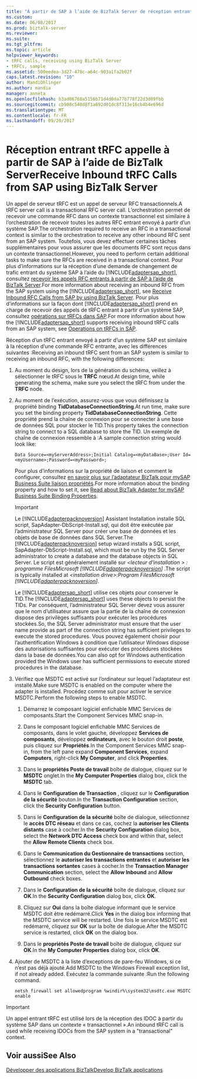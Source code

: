 ```yaml
---
title: "À partir de SAP à l’aide de BizTalk Server de réception entrant tRFC appels | Documents Microsoft"
ms.custom: 
ms.date: 06/08/2017
ms.prod: biztalk-server
ms.reviewer: 
ms.suite: 
ms.tgt_pltfrm: 
ms.topic: article
helpviewer_keywords:
- tRFC calls, receiving using BizTalk Server
- tRFCs, sample
ms.assetid: 500eedea-3d27-478c-a64c-903a1fa2b02f
caps.latest.revision: "10"
author: MandiOhlinger
ms.author: mandia
manager: anneta
ms.openlocfilehash: b3ad06768a5156b71d4d0da77b778f22d3d09fbb
ms.sourcegitcommit: cb908c540d8f1a692d01dc8f313e16cb4b4e696d
ms.translationtype: MT
ms.contentlocale: fr-FR
ms.lasthandoff: 09/20/2017
---
```

# <a name="receive-inbound-trfc-calls-from-sap-using-biztalk-server"></a><span data-ttu-id="d6d55-102">Réception entrant tRFC appelle à partir de SAP à l’aide de BizTalk Server</span><span class="sxs-lookup"><span data-stu-id="d6d55-102">Receive Inbound tRFC Calls from SAP using BizTalk Server</span></span>
<span data-ttu-id="d6d55-103">Un appel de serveur tRFC est un appel de serveur RFC transactionnels.</span><span class="sxs-lookup"><span data-stu-id="d6d55-103">A tRFC server call is a transactional RFC server call.</span></span> <span data-ttu-id="d6d55-104">L’orchestration permet de recevoir une commande RFC dans un contexte transactionnel est similaire à l’orchestration de recevoir toutes les autres RFC entrant envoyé à partir d’un système SAP.</span><span class="sxs-lookup"><span data-stu-id="d6d55-104">The orchestration required to receive an RFC in a transactional context is similar to the orchestration to receive any other inbound RFC sent from an SAP system.</span></span> <span data-ttu-id="d6d55-105">Toutefois, vous devez effectuer certaines tâches supplémentaires pour vous assurer que les documents RFC sont reçus dans un contexte transactionnel.</span><span class="sxs-lookup"><span data-stu-id="d6d55-105">However, you need to perform certain additional tasks to make sure the RFCs are received in a transactional context.</span></span> <span data-ttu-id="d6d55-106">Pour plus d’informations sur la réception d’une demande de changement de trafic entrant du système SAP à l’aide du [!INCLUDE[adaptersap_short](../../includes/adaptersap-short-md.md)], consultez [recevoir les appels RFC entrants à partir de SAP à l’aide de BizTalk Server](../../adapters-and-accelerators/adapter-sap/receive-inbound-rfc-calls-from-sap-using-biztalk-server.md).</span><span class="sxs-lookup"><span data-stu-id="d6d55-106">For more information about receiving an inbound RFC from the SAP system using the [!INCLUDE[adaptersap_short](../../includes/adaptersap-short-md.md)], see [Receive Inbound RFC Calls from SAP by using BizTalk Server](../../adapters-and-accelerators/adapter-sap/receive-inbound-rfc-calls-from-sap-using-biztalk-server.md).</span></span> <span data-ttu-id="d6d55-107">Pour plus d’informations sur la façon dont [!INCLUDE[adaptersap_short](../../includes/adaptersap-short-md.md)] prend en charge de recevoir des appels de tRFC entrant à partir d’un système SAP, consultez [opérations sur tRFCs dans SAP](../../adapters-and-accelerators/adapter-sap/operations-on-trfcs-in-sap.md).</span><span class="sxs-lookup"><span data-stu-id="d6d55-107">For more information about how the [!INCLUDE[adaptersap_short](../../includes/adaptersap-short-md.md)] supports receiving inbound tRFC calls from an SAP system, see [Operations on tRFCs in SAP](../../adapters-and-accelerators/adapter-sap/operations-on-trfcs-in-sap.md).</span></span>  
  
 <span data-ttu-id="d6d55-108">Réception d’un tRFC entrant envoyé à partir d’un système SAP est similaire à la réception d’une commande RFC entrante, avec les différences suivantes :</span><span class="sxs-lookup"><span data-stu-id="d6d55-108">Receiving an inbound tRFC sent from an SAP system is similar to receiving an inbound RFC, with the following differences:</span></span>  
  
1.  <span data-ttu-id="d6d55-109">Au moment du design, lors de la génération du schéma, veillez à sélectionner le tRFC sous le **TRFC** nœud.</span><span class="sxs-lookup"><span data-stu-id="d6d55-109">At design time, while generating the schema, make sure you select the tRFC from under the **TRFC** node.</span></span>  
  
2.  <span data-ttu-id="d6d55-110">Au moment de l’exécution, assurez-vous que vous définissez la propriété binding **TidDatabaseConnectionString**.</span><span class="sxs-lookup"><span data-stu-id="d6d55-110">At run time, make sure you set the binding property **TidDatabaseConnectionString**.</span></span> <span data-ttu-id="d6d55-111">Cette propriété prend la chaîne de connexion pour se connecter à une base de données SQL pour stocker le TID.</span><span class="sxs-lookup"><span data-stu-id="d6d55-111">This property takes the connection string to connect to a SQL database to store the TID.</span></span> <span data-ttu-id="d6d55-112">Un exemple de chaîne de connexion ressemble à :</span><span class="sxs-lookup"><span data-stu-id="d6d55-112">A sample connection string would look like:</span></span>  
  
    ```  
    Data Source=<myServerAddress>;Initial Catalog=<myDataBase>;User Id=<myUsername>;Password=<myPassword>;  
    ```  
  
     <span data-ttu-id="d6d55-113">Pour plus d’informations sur la propriété de liaison et comment le configurer, consultez [en savoir plus sur l’adaptateur BizTalk pour mySAP Business Suite liaison propriétés](../../adapters-and-accelerators/adapter-sap/read-about-biztalk-adapter-for-mysap-business-suite-binding-properties.md).</span><span class="sxs-lookup"><span data-stu-id="d6d55-113">For more information about the binding property and how to set it, see [Read about BizTalk Adapter for mySAP Business Suite Binding Properties](../../adapters-and-accelerators/adapter-sap/read-about-biztalk-adapter-for-mysap-business-suite-binding-properties.md).</span></span>  
  
    > [!IMPORTANT]
    >  <span data-ttu-id="d6d55-114">Le [!INCLUDE[adapterpacknoversion](../../includes/adapterpacknoversion-md.md)] Assistant Installation installe SQL script, SapAdapter-DbScript-Install.sql, qui doit être exécutée par l’administrateur SQL Server pour créer une base de données et les objets de base de données dans SQL Server.</span><span class="sxs-lookup"><span data-stu-id="d6d55-114">The [!INCLUDE[adapterpacknoversion](../../includes/adapterpacknoversion-md.md)] setup wizard installs a SQL script, SapAdapter-DbScript-Install.sql, which must be run by the SQL Server administrator to create a database and the database objects in SQL Server.</span></span> <span data-ttu-id="d6d55-115">Le script est généralement installé sur  *\<lecteur d’installation > : programme FilesMicrosoft [!INCLUDE[adapterpacknoversion](../../includes/adapterpacknoversion-md.md)]* .</span><span class="sxs-lookup"><span data-stu-id="d6d55-115">The script is typically installed at *\<installation drive>:Program FilesMicrosoft [!INCLUDE[adapterpacknoversion](../../includes/adapterpacknoversion-md.md)]*.</span></span>  
    >   
    >  <span data-ttu-id="d6d55-116">Le [!INCLUDE[adaptersap_short](../../includes/adaptersap-short-md.md)] utilise ces objets pour conserver le TID.</span><span class="sxs-lookup"><span data-stu-id="d6d55-116">The [!INCLUDE[adaptersap_short](../../includes/adaptersap-short-md.md)] uses these objects to persist the TIDs.</span></span> <span data-ttu-id="d6d55-117">Par conséquent, l’administrateur SQL Server devez vous assurer que le nom d’utilisateur assure que la partie de la chaîne de connexion dispose des privilèges suffisants pour exécuter les procédures stockées.</span><span class="sxs-lookup"><span data-stu-id="d6d55-117">So, the SQL Server administrator must ensure that the user name provide as part of the connection string has sufficient privileges to execute the stored procedures.</span></span> <span data-ttu-id="d6d55-118">Vous pouvez également choisir pour l’authentification Windows à condition que l’utilisateur Windows dispose des autorisations suffisantes pour exécuter des procédures stockées dans la base de données.</span><span class="sxs-lookup"><span data-stu-id="d6d55-118">You can also opt for Windows authentication provided the Windows user has sufficient permissions to execute stored procedures in the database.</span></span>  
  
3.  <span data-ttu-id="d6d55-119">Vérifiez que MSDTC est activé sur l’ordinateur sur lequel l’adaptateur est installé.</span><span class="sxs-lookup"><span data-stu-id="d6d55-119">Make sure MSDTC is enabled on the computer where the adapter is installed.</span></span> <span data-ttu-id="d6d55-120">Procédez comme suit pour activer le service MSDTC.</span><span class="sxs-lookup"><span data-stu-id="d6d55-120">Perform the following steps to enable MSDTC.</span></span>  
  
    1.  <span data-ttu-id="d6d55-121">Démarrez le composant logiciel enfichable MMC Services de composants.</span><span class="sxs-lookup"><span data-stu-id="d6d55-121">Start the Component Services MMC snap-in.</span></span>  
  
    2.  <span data-ttu-id="d6d55-122">Dans le composant logiciel enfichable MMC Services de composants, dans le volet gauche, développez **Services de composants**, développez **ordinateurs**, avec le bouton droit **poste**, puis cliquez sur  **Propriétés**.</span><span class="sxs-lookup"><span data-stu-id="d6d55-122">In the Component Services MMC snap-in, from the left pane expand **Component Services**, expand **Computers**, right-click **My Computer**, and click **Properties**.</span></span>  
  
    3.  <span data-ttu-id="d6d55-123">Dans le **propriétés Poste de travail** boîte de dialogue, cliquez sur le **MSDTC** onglet.</span><span class="sxs-lookup"><span data-stu-id="d6d55-123">In the **My Computer Properties** dialog box, click the **MSDTC** tab.</span></span>  
  
    4.  <span data-ttu-id="d6d55-124">Dans le **Configuration de Transaction** , cliquez sur le **Configuration de la sécurité** bouton.</span><span class="sxs-lookup"><span data-stu-id="d6d55-124">In the **Transaction Configuration** section, click the **Security Configuration** button.</span></span>  
  
    5.  <span data-ttu-id="d6d55-125">Dans le **Configuration de la sécurité** boîte de dialogue, sélectionnez le **accès DTC réseau** et dans ce cas, cochez la **autoriser les Clients distants** case à cocher.</span><span class="sxs-lookup"><span data-stu-id="d6d55-125">In the **Security Configuration** dialog box, select the **Network DTC Access** check box and within that, select the **Allow Remote Clients** check box.</span></span>  
  
    6.  <span data-ttu-id="d6d55-126">Dans le **Communication du Gestionnaire de transactions** section, sélectionnez le **autoriser les transactions entrantes** et **autoriser les transactions sortantes** cases à cocher.</span><span class="sxs-lookup"><span data-stu-id="d6d55-126">In the **Transaction Manager Communication** section, select the **Allow Inbound** and **Allow Outbound** check boxes.</span></span>  
  
    7.  <span data-ttu-id="d6d55-127">Dans le **Configuration de la sécurité** boîte de dialogue, cliquez sur **OK**.</span><span class="sxs-lookup"><span data-stu-id="d6d55-127">In the **Security Configuration** dialog box, click **OK**.</span></span>  
  
    8.  <span data-ttu-id="d6d55-128">Cliquez sur **Oui** dans la boîte dialogue informant que le service MSDTC doit être redémarré.</span><span class="sxs-lookup"><span data-stu-id="d6d55-128">Click **Yes** in the dialog box informing that the MSDTC service will be restarted.</span></span> <span data-ttu-id="d6d55-129">Une fois le service MSDTC est redémarré, cliquez sur **OK** sur la boîte de dialogue.</span><span class="sxs-lookup"><span data-stu-id="d6d55-129">After the MSDTC service is restarted, click **OK** on the dialog box.</span></span>  
  
    9. <span data-ttu-id="d6d55-130">Dans le **propriétés Poste de travail** boîte de dialogue, cliquez sur **OK**.</span><span class="sxs-lookup"><span data-stu-id="d6d55-130">In the **My Computer Properties** dialog box, click **OK**.</span></span>  
  
4.  <span data-ttu-id="d6d55-131">Ajouter de MSDTC à la liste d’exceptions de pare-feu Windows, si ce n’est pas déjà ajouté.</span><span class="sxs-lookup"><span data-stu-id="d6d55-131">Add MSDTC to the Windows Firewall exception list, if not already added.</span></span> <span data-ttu-id="d6d55-132">Exécutez la commande suivante :</span><span class="sxs-lookup"><span data-stu-id="d6d55-132">Run the following command.</span></span>  
  
    ```  
    netsh firewall set allowedprogram %windir%\system32\msdtc.exe MSDTC enable  
    ```  
  
> [!IMPORTANT]
>  <span data-ttu-id="d6d55-133">Un appel entrant tRFC est utilisé lors de la réception des IDOC à partir du système SAP dans un contexte « transactionnel ».</span><span class="sxs-lookup"><span data-stu-id="d6d55-133">An inbound tRFC call is used while receiving IDOCs from the SAP system in a "transactional" context.</span></span>  
  
## <a name="see-also"></a><span data-ttu-id="d6d55-134">Voir aussi</span><span class="sxs-lookup"><span data-stu-id="d6d55-134">See Also</span></span>  
[<span data-ttu-id="d6d55-135">Développer des applications BizTalk</span><span class="sxs-lookup"><span data-stu-id="d6d55-135">Develop BizTalk applications</span></span>](../../adapters-and-accelerators/adapter-sap/develop-biztalk-applications-using-the-sap-adapter.md)